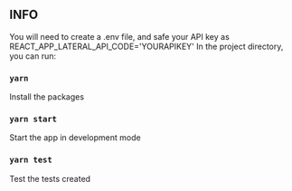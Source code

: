 ## INFO

You will need to create a .env file, and safe your API key as REACT_APP_LATERAL_API_CODE='YOURAPIKEY'
In the project directory, you can run:

### `yarn`
 Install the packages

### `yarn start`

Start the app in development mode

### `yarn test`

Test the tests created